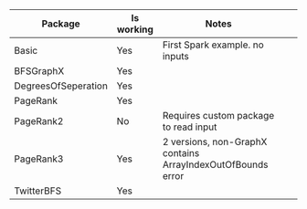 | **Package**         | **Is working** | **Notes**                                                   |   |   |
|---------------------|----------------|-------------------------------------------------------------|---|---|
| Basic               | Yes            | First Spark example. no inputs                              |   |   |
| BFSGraphX           | Yes            |                                                             |   |   |
| DegreesOfSeperation | Yes            |                                                             |   |   |
| PageRank            | Yes            |                                                             |   |   |
| PageRank2           | No             | Requires custom package to read input                       |   |   |
| PageRank3           | Yes            | 2 versions, non-GraphX contains ArrayIndexOutOfBounds error |   |   |
| TwitterBFS          | Yes            |                                                             |   |   |